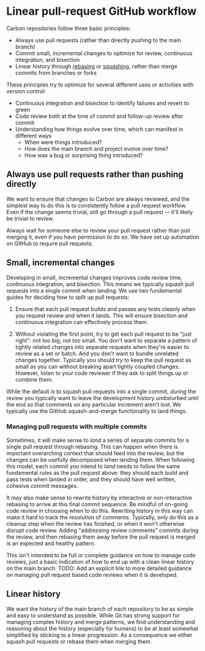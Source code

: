 # Linear pull-request GitHub workflow

<!--
Part of the Carbon Language project, under the Apache License v2.0 with LLVM
Exceptions. See /LICENSE for license information.
SPDX-License-Identifier: Apache-2.0 WITH LLVM-exception
-->

Carbon repositories follow three basic principles:

- Always use pull requests (rather than directly pushing to the main branch)
- Commit small, incremental changes to optimize for review, continuous
  integration, and bisection
- Linear history through
  [rebasing](https://help.github.com/en/github/collaborating-with-issues-and-pull-requests/about-pull-request-merges#rebase-and-merge-your-pull-request-commits)
  or
  [squashing](https://help.github.com/en/github/collaborating-with-issues-and-pull-requests/about-pull-request-merges#squash-and-merge-your-pull-request-commits),
  rather than merge commits from branches or forks

These principles try to optimize for several different uses or activities with
version control:

- Continuous integration and bisection to identify failures and revert to green
- Code review both at the time of commit and follow-up review after commit
- Understanding how things evolve over time, which can manifest in different
  ways
  - When were things introduced?
  - How does the main branch and project evolve over time?
  - How was a bug or surprising thing introduced?

## Always use pull requests rather than pushing directly

We want to ensure that changes to Carbon are always reviewed, and the simplest
way to do this is to consistently follow a pull request workflow. Even if the
change seems trivial, still go through a pull request -- it'll likely be trivial
to review.

Always wait for someone else to review your pull request rather than just
merging it, even if you have permission to do so. We have set up automation on
GitHub to require pull requests.

## Small, incremental changes

Developing in small, incremental changes improves code review time, continuous
integration, and bisection. This means we typically squash pull requests into a
single commit when landing. We use two fundamental guides for deciding how to
split up pull requests:

1. Ensure that each pull request builds and passes any tests cleanly when you
   request review and when it lands. This will ensure bisection and continuous
   integration can effectively process them.

2. Without violating the first point, try to get each pull request to be "just
   right": not too big, not too small. You don't want to separate a pattern of
   tightly related changes into separate requests when they're easier to review
   as a set or batch. And you don't want to bundle unrelated changes together.
   Typically you should try to keep the pull request as small as you can without
   breaking apart tightly coupled changes. However, listen to your code reviewer
   if they ask to split things up or combine them.

While the default is to squash pull requests into a single commit, _during_ the
review you typically want to leave the development history undisturbed until the
end so that comments on any particular increment aren't lost. We typically use
the GitHub squash-and-merge functionality to land things.

### Managing pull requests with multiple commits

Sometimes, it will make sense to _land_ a series of separate commits for a
single pull request through rebasing. This can happen when there is important
overarching context that should feed into the review, but the changes can be
usefully decomposed when landing them. When following this model, each commit
you intend to _land_ needs to follow the same fundamental rules as the pull
request above: they should each build and pass tests when landed in order, and
they should have well written, cohesive commit messages.

It may also make sense to rewrite history by interactive or non-interactive
rebasing to arrive at this final commit sequence. Be mindful of on-going code
review in choosing when to do this. Rewriting history in this way can make it
hard to track the resolution of comments. Typically, only do this as a cleanup
step when the review has finished, or when it won't otherwise disrupt code
review. Adding "addressing review comments" commits during the review, and then
rebasing them away before the pull request is merged is an expected and healthy
pattern.

This isn't intended to be full or complete guidance on how to manage code
reviews, just a basic indication of how to end up with a clean linear history on
the main branch. TODO: Add an explicit link to more detailed guidance on
managing pull request based code reviews when it is developed.

## Linear history

We want the history of the main branch of each repository to be as simple and
easy to understand as possible. While Git has strong support for managing
complex history and merge patterns, we find understanding and reasoning about
the history (especially for humans) to be at least somewhat simplified by
sticking to a linear progression. As a consequence we either squash pull
requests or rebase them when merging them.
